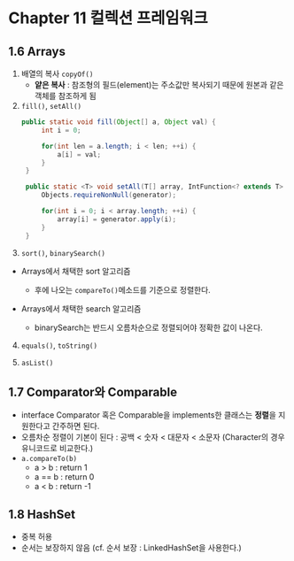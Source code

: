 # Chapter 11 컬렉션 프레임워크

## 1.6 Arrays
1. 배열의 복사 `copyOf()`
    - **얕은 복사** : 참조형의 필드(element)는 주소값만 복사되기 때문에 원본과 같은 객체를 참조하게 됨
2. `fill()`, `setAll()`
   ```java
   public static void fill(Object[] a, Object val) {
        int i = 0;

        for(int len = a.length; i < len; ++i) {
            a[i] = val;
        }
    }

    public static <T> void setAll(T[] array, IntFunction<? extends T> generator) {
        Objects.requireNonNull(generator);

        for(int i = 0; i < array.length; ++i) {
            array[i] = generator.apply(i);
        }
    }
    ```
3. `sort()`, `binarySearch()`
- Arrays에서 채택한 sort 알고리즘
    - 후에 나오는 `compareTo()`메소드를 기준으로 정렬한다.

- Arrays에서 채택한 search 알고리즘
    - binarySearch는 반드시 오름차순으로 정렬되어야 정확한 값이 나온다.

4. `equals()`, `toString()`


5. `asList()`

## 1.7 Comparator와 Comparable
- interface Comparator 혹은 Comparable을 implements한 클래스는 **정렬**을 지원한다고 간주하면 된다.
- 오름차순 정렬이 기본이 된다 : 공백 < 숫자 < 대문자 < 소문자 (Character의 경우 유니코드로 비교한다.)
- `a.compareTo(b)`
    - a > b  : return 1
    - a == b : return 0
    - a < b  : return -1

## 1.8 HashSet
- 중복 허용
- 순서는 보장하지 않음 (cf. 순서 보장 : LinkedHashSet을 사용한다.)

